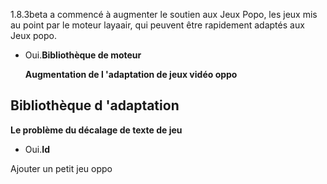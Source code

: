 

1.8.3beta a commencé à augmenter le soutien aux Jeux Popo, les jeux mis au point par le moteur layaair, qui peuvent être rapidement adaptés aux Jeux popo.

- Oui.**Bibliothèque de moteur**


  **Augmentation de l 'adaptation de jeux vidéo oppo**

  

##   **Bibliothèque d 'adaptation**


  **Le problème du décalage de texte de jeu**
- Oui.**Id**

Ajouter un petit jeu oppo
